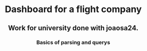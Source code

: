 <div id = "header"  align="center"> 
<h1 align="center"> Dashboard for a flight company
<h2> Work for university done with joaosa24. </h2>
<h3> Basics of parsing and querys </h3>
